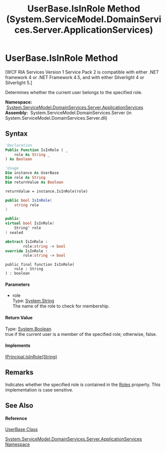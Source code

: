 ﻿---
title: UserBase.IsInRole Method  (System.ServiceModel.DomainServices.Server.ApplicationServices)
TOCTitle: IsInRole Method
ms:assetid: M:System.ServiceModel.DomainServices.Server.ApplicationServices.UserBase.IsInRole(System.String)
ms:mtpsurl: https://msdn.microsoft.com/en-us/library/system.servicemodel.domainservices.server.applicationservices.userbase.isinrole(v=VS.91)
ms:contentKeyID: 28755714
ms.date: 01/27/2012
mtps_version: v=VS.91
f1_keywords:
- System.ServiceModel.DomainServices.Server.ApplicationServices.UserBase.IsInRole
dev_langs:
- CSharp
- JScript
- VB
- FSharp
- c++
api_location:
- System.ServiceModel.DomainServices.Server.dll
api_name:
- System.ServiceModel.DomainServices.Server.ApplicationServices.UserBase.IsInRole
api_type:
- Managed
topic_type:
- apiref
- kbSyntax
product_family_name: VS
ROBOTS: INDEX,FOLLOW
---

# UserBase.IsInRole Method

\[WCF RIA Services Version 1 Service Pack 2 is compatible with either .NET framework 4 or .NET Framework 4.5, and with either Silverlight 4 or Silverlight 5.\]

Determines whether the current user belongs to the specified role.

**Namespace:**  [System.ServiceModel.DomainServices.Server.ApplicationServices](ff422719\(v=vs.91\).md)  
**Assembly:**  System.ServiceModel.DomainServices.Server (in System.ServiceModel.DomainServices.Server.dll)

## Syntax

``` vb
'Declaration
Public Function IsInRole ( _
    role As String _
) As Boolean
```

``` vb
'Usage
Dim instance As UserBase
Dim role As String
Dim returnValue As Boolean

returnValue = instance.IsInRole(role)
```

``` csharp
public bool IsInRole(
    string role
)
```

``` c++
public:
virtual bool IsInRole(
    String^ role
) sealed
```

``` fsharp
abstract IsInRole : 
        role:string -> bool 
override IsInRole : 
        role:string -> bool 
```

``` jscript
public final function IsInRole(
    role : String
) : boolean
```

#### Parameters

  - role  
    Type: [System.String](https://msdn.microsoft.com/en-us/library/s1wwdcbf)  
    The name of the role to check for membership.  

#### Return Value

Type: [System.Boolean](https://msdn.microsoft.com/en-us/library/a28wyd50)  
true if the current user is a member of the specified role; otherwise, false.  

#### Implements

[IPrincipal.IsInRole(String)](https://msdn.microsoft.com/en-us/library/m:system.security.principal.iprincipal.isinrole\(system.string\)\(v=VS.91\))  

## Remarks

Indicates whether the specified role is contained in the [Roles](ff422103\(v=vs.91\).md) property. This implementation is case sensitive.

## See Also

#### Reference

[UserBase Class](ff422972\(v=vs.91\).md)

[System.ServiceModel.DomainServices.Server.ApplicationServices Namespace](ff422719\(v=vs.91\).md)

